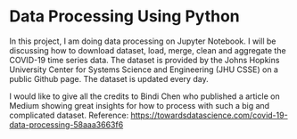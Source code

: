 # Data Processing Using Python

In this project, I am doing data processing on Jupyter Notebook. I will be discussing how to download dataset, load, merge, clean and aggregate the COVID-19 time series data. The dataset is provided by the Johns Hopkins University Center for Systems Science and Engineering (JHU CSSE) on a public Github page. The dataset is updated every day.

I would like to give all the credits to Bindi Chen who published a article on Medium showing great insights for how to process with such a big and complicated dataset. 
Reference: https://towardsdatascience.com/covid-19-data-processing-58aaa3663f6


